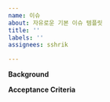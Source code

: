 ```yaml
---
name: 이슈
about: 자유로운 기본 이슈 템플릿
title: ''
labels: ''
assignees: sshrik

---
```


**Background**

**Acceptance Criteria**
